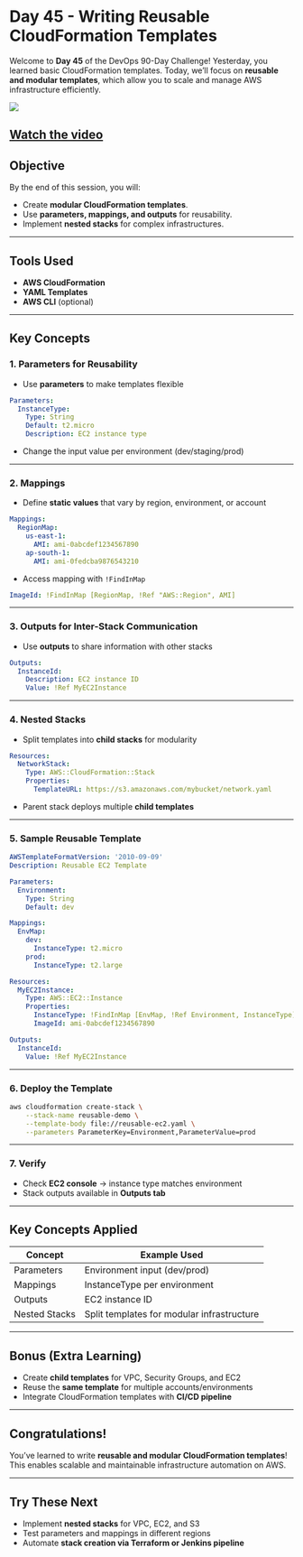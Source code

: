 ﻿# Day 45 - Writing Reusable CloudFormation Templates

Welcome to **Day 45** of the DevOps 90-Day Challenge!
Yesterday, you learned basic CloudFormation templates.
Today, we’ll focus on **reusable and modular templates**, which allow you to scale and manage AWS infrastructure efficiently.

[![](https://img.youtube.com/vi/3w49Ad7ftCs/0.jpg)](https://www.youtube.com/watch?v=3w49Ad7ftCs)

[Watch the video](https://www.youtube.com/watch?v=3w49Ad7ftCs)
---

## Objective

By the end of this session, you will:

* Create **modular CloudFormation templates**.
* Use **parameters, mappings, and outputs** for reusability.
* Implement **nested stacks** for complex infrastructures.

---

## Tools Used

* **AWS CloudFormation**
* **YAML Templates**
* **AWS CLI** (optional)

---

## Key Concepts

### 1. Parameters for Reusability

* Use **parameters** to make templates flexible

```yaml
Parameters:
  InstanceType:
    Type: String
    Default: t2.micro
    Description: EC2 instance type
```

* Change the input value per environment (dev/staging/prod)

---

### 2. Mappings

* Define **static values** that vary by region, environment, or account

```yaml
Mappings:
  RegionMap:
    us-east-1:
      AMI: ami-0abcdef1234567890
    ap-south-1:
      AMI: ami-0fedcba9876543210
```

* Access mapping with `!FindInMap`

```yaml
ImageId: !FindInMap [RegionMap, !Ref "AWS::Region", AMI]
```

---

### 3. Outputs for Inter-Stack Communication

* Use **outputs** to share information with other stacks

```yaml
Outputs:
  InstanceId:
    Description: EC2 instance ID
    Value: !Ref MyEC2Instance
```

---

### 4. Nested Stacks

* Split templates into **child stacks** for modularity

```yaml
Resources:
  NetworkStack:
    Type: AWS::CloudFormation::Stack
    Properties:
      TemplateURL: https://s3.amazonaws.com/mybucket/network.yaml
```

* Parent stack deploys multiple **child templates**

---

### 5. Sample Reusable Template

```yaml
AWSTemplateFormatVersion: '2010-09-09'
Description: Reusable EC2 Template

Parameters:
  Environment:
    Type: String
    Default: dev

Mappings:
  EnvMap:
    dev:
      InstanceType: t2.micro
    prod:
      InstanceType: t2.large

Resources:
  MyEC2Instance:
    Type: AWS::EC2::Instance
    Properties:
      InstanceType: !FindInMap [EnvMap, !Ref Environment, InstanceType]
      ImageId: ami-0abcdef1234567890

Outputs:
  InstanceId:
    Value: !Ref MyEC2Instance
```

---

### 6. Deploy the Template

```bash
aws cloudformation create-stack \
    --stack-name reusable-demo \
    --template-body file://reusable-ec2.yaml \
    --parameters ParameterKey=Environment,ParameterValue=prod
```

---

### 7. Verify

* Check **EC2 console** → instance type matches environment
* Stack outputs available in **Outputs tab**

---

## Key Concepts Applied

| Concept       | Example Used                               |
| ------------- | ------------------------------------------ |
| Parameters    | Environment input (dev/prod)               |
| Mappings      | InstanceType per environment               |
| Outputs       | EC2 instance ID                            |
| Nested Stacks | Split templates for modular infrastructure |

---

## Bonus (Extra Learning)

* Create **child templates** for VPC, Security Groups, and EC2
* Reuse the **same template** for multiple accounts/environments
* Integrate CloudFormation templates with **CI/CD pipeline**

---

## Congratulations!

You’ve learned to write **reusable and modular CloudFormation templates**!
This enables scalable and maintainable infrastructure automation on AWS.

---

## Try These Next

* Implement **nested stacks** for VPC, EC2, and S3
* Test parameters and mappings in different regions
* Automate **stack creation via Terraform or Jenkins pipeline**

